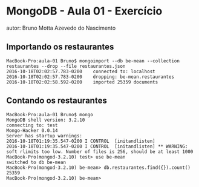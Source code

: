# MongoDB - Aula 01 - Exercício
autor: Bruno Motta Azevedo do Nascimento

## Importando os restaurantes
```
MacBook-Pro:aula-01 Bruno$ mongoimport --db be-mean --collection restaurantes --drop --file restaurantes.json
2016-10-18T02:02:57.783-0200	connected to: localhost
2016-10-18T02:02:57.783-0200	dropping: be-mean.restaurantes
2016-10-18T02:02:58.592-0200	imported 25359 documents
```

## Contando os restaurantes
```
MacBook-Pro:aula-01 Bruno$ mongo
MongoDB shell version: 3.2.10
connecting to: test
Mongo-Hacker 0.0.14
Server has startup warnings: 
2016-10-18T01:19:35.547-0200 I CONTROL  [initandlisten] 
2016-10-18T01:19:35.547-0200 I CONTROL  [initandlisten] ** WARNING: soft rlimits too low. Number of files is 256, should be at least 1000
MacBook-Pro(mongod-3.2.10) test> use be-mean
switched to db be-mean
MacBook-Pro(mongod-3.2.10) be-mean> db.restaurantes.find({}).count()
25359
MacBook-Pro(mongod-3.2.10) be-mean> 
```


